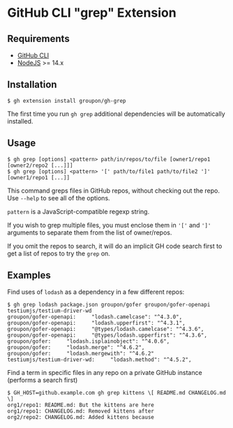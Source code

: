 # GitHub CLI "grep" Extension

## Requirements

* [GitHub CLI](https://cli.github.com/)
* [NodeJS](https://nodejs.org/) >= 14.x

## Installation

```
$ gh extension install groupon/gh-grep
```

The first time you run `gh grep` additional dependencies will be automatically
installed.

## Usage

```
$ gh grep [options] <pattern> path/in/repos/to/file [owner1/repo1 [owner2/repo2 [...]]]
$ gh grep [options] <pattern> '[' path/to/file1 path/to/file2 ']' [owner1/repo1 [...]]
```

This command greps files in GitHub repos, without checking out the repo.
Use `--help` to see all of the options.

`pattern` is a JavaScript-compatible regexp string.

If you wish to grep multiple files, you must enclose them in `'['` and `']'`
arguments to separate them from the list of owner/repos.

If you omit the repos to search, it will do an implicit GH code search first
to get a list of repos to try the `grep` on.

## Examples

Find uses of `lodash` as a dependency in a few different repos:

```
$ gh grep lodash package.json groupon/gofer groupon/gofer-openapi testiumjs/testium-driver-wd
groupon/gofer-openapi:     "lodash.camelcase": "^4.3.0",
groupon/gofer-openapi:     "lodash.upperfirst": "^4.3.1",
groupon/gofer-openapi:     "@types/lodash.camelcase": "^4.3.6",
groupon/gofer-openapi:     "@types/lodash.upperfirst": "^4.3.6",
groupon/gofer:     "lodash.isplainobject": "^4.0.6",
groupon/gofer:     "lodash.merge": "^4.6.2",
groupon/gofer:     "lodash.mergewith": "^4.6.2"
testiumjs/testium-driver-wd:     "lodash.method": "^4.5.2",
```

Find a term in specific files in any repo on a private GitHub instance
(performs a search first)

```
$ GH_HOST=github.example.com gh grep kittens \[ README.md CHANGELOG.md \]
org1/repo1: README.md: But the kittens are here
org1/repo1: CHANGELOG.md: Removed kittens after
org2/repo2: CHANGELOG.md: Added kittens because
```